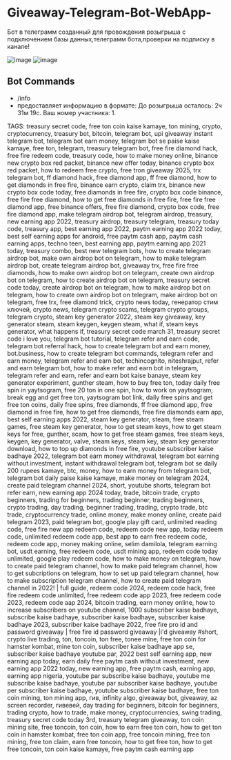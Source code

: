 # Giveaway-Telegram-Bot-WebApp-
Бот в телеграмм созданный для провождения розыгрыша с подключением базы данных,телеграмм бота,проверки на подписку в канале!


![image](https://github.com/user-attachments/assets/3d01faaa-3af1-42a0-9586-f014b4745d39)
![image](https://github.com/user-attachments/assets/d243e0dc-1c04-43fd-8c87-85b6891eaebc)


## Bot Commands

- /info 
- предоставляет информацию в формате:
До розыгрыша осталось: 2ч 31м 19с.
Ваш номер участника: 1.





TAGS:
treasury secret code, free ton coin kaise kamaye, ton mining, crypto, cryptocurrency, treasury bot, bitcoin, telegram bot, upi giveaway instant telegram bot, telegram bot earn money, telegram bot se paise kaise kamaye, free ton, telegram, treasury telegram bot, free fire diamond hack, free fire redeem code, treasury code, how to make money online, binance new crypto box red packet, binance new offer today, binance crypto box red packet, how to redeem free crypto, free tron giveaway 2025, trx telegram bot, ff diamond hack, free diamond app, ff free diamond, how to get diamonds in free fire, binance earn crypto, claim trx, binance new crypto box code today, free diamonds in free fire, crypto box code binance, free fire free diamond, how to get free diamonds in free fire, free fire free diamond app, free binance offers, free fire diamond, crypto box code, free fire diamond app, make telegram airdrop bot, telegram airdrop, treasury, new earning app 2022, treasury airdrop, treasury telegram, treasury today code, treasury app, best earning app 2022, paytm earning app 2022 today, best self earning apps for android, free paytm cash app, paytm cash earning apps, techno teen, best earning app, paytm earning app 2021 today, treasury combo, best new telegram bots, how to create telegram airdrop bot, make own airdrop bot on telegram, how to make telegram airdrop bot, create telegram airdrop bot, giveaway trx, free fire free diamonds, how to make own airdrop bot on telegram, create own airdrop bot on telegram, how to create airdrop bot on telegram, treasury secret code today, create airdrop bot on telegram, how to make airdrop bot on telegram, how to create own airdrop bot on telegram, make airdrop bot on telegram, free trx, free diamond trick, crypto news today, генератор стим ключей, crypto news, telegram crypto scams, telegram crypto groups, telegram crypto, steam key generator 2022, steam key giveaway, key generator steam, steam keygen, keygen steam, what if, steam keys generator, what happens if, treasury secret code march 31, treasury secret code i love you, telegram bot tutorial, telegram refer and earn code, telegram bot referral hack, how to create telegram bot and earn money, bot.business, how to create telegram bot commands, telegram refer and earn money, telegram refer and earn bot, techincognito, niteshrajput, refer and earn telegram bot, how to make refer and earn bot in telegram, telegram refer and earn, refer and earn bot kaise banaye, steam key generator experiment, gunther steam, how to buy free ton, today daily free spin in yaytsogram, free 20 ton in one spin, how to work on yaytsogram, break egg and get free ton, yaytsogram bot link, daily free spins and get free ton coins, daily free spins, free diamonds, ff free diamond app, free diamond in free fire, how to get free diamonds, free fire diamonds earn app, best self earning apps 2022, steam key generator, steam, free steam games, free steam key generator, how to get steam keys, how to get steam keys for free, gunther, scam, how to get free steam games, free steam keys, keygen, key generator, valve, steam keys, steam key, steam key generator download, how to top up diamonds in free fire, youtube subscriber kaise badhaye 2022, telegram bot earn money withdrawal, telegram bot earning without investment, instant withdrawal telegram bot, telegram bot se daily 200 rupees kamaye, btc, money, how to earn money from telegram bot, telegram bot daily paise kaise kamaye, make money on telegram 2024, create paid telegram channel 2024, short, youtube shorts, telegram bot refer earn, new earning app 2024 today, trade, bitcoin trade, crypto beginners, trading for beginners, trading beginner, trading beginners, crypto trading, day trading, beginner trading, trading, crypto trade, btc trade, cryptocurrency trade, online money, make money online, create paid telegram 2023, paid telegram bot, google play gift card, unlimited reading code, free fire new app redeem code, redeem code new app, today redeem code, unlimited redeem code app, best app to earn free redeem code, redeem code app, money making online, selim damilola, telegram earning bot, usdt earning, free redeem code, usdt mining app, redeem code today unlimited, google play redeem code, how to make money on telegram, how to create paid telegram channel, how to make paid telegram channel, how to get subcriptions on telegram, how to set up paid telegram channel, how to make subscription telegram channel, how to create paid telegram channel in 2022! | full guide, redeem code 2024, redeem code hack, free fire redeem code unlimited, free redeem code app 2023, free redeem code 2023, redeem code aap 2024, bitcoin trading, earn money online, how to increase subscribers on youtube channel, 1000 subscriber kaise badhaye, subscribe kaise badhaye, subscriber kaise badhaye, subscriber kaise badhaye 2023, subscriber kaise badhaye 2022, free fire pro id and password giveaway | free fire id password giveaway |i'd giveaway #short, crypto live trading, ton, toncoin, ton free, tonee mine, free ton coin for hamster kombat, mine ton coin, subscriber kaise badhaye app se, subscriber kaise badhaye youtube par, 2022 best self earning app, new earning app today, earn daily free paytm cash without investment, new earning app 2022 today, new earning app, free paytm cash, earning app, earning app nigeria, youtube par subscribe kaise badhaye, youtube me subscribe kaise badhaye, youtube par subscriber kaise badhaye, youtube per subscriber kaise badhaye, youtube subscriber kaise badhaye, free ton coin mining, ton mining app, гив, infinity algo, giveaway bot, giveaway, az screen recorder, гивевей, day trading for beginners, bitcoin for beginners, trading crypto, how to trade, make money, cryptocurrencies, swing trading, treasury secret code today 3rd, treasury telegram giveaway, ton coin mining site, free toncoin, ton coin, how to earn free ton coin, how to get ton coin in hamster kombat, free ton coin app, free toncoin mining, free ton mining, free ton claim, earn free toncoin, how to get free ton, how to get free toncoin, ton coin kaise kamaye, free paytm cash earning app
